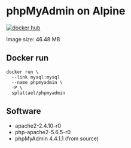 # phpMyAdmin on Alpine

[![docker hub](https://img.shields.io/badge/docker-image-blue.svg?style=flat-square)](https://registry.hub.docker.com/u/splattael/phpmyadmin/)

Image size: 46.48 MB

## Docker run

    docker run \
      --link mysql:mysql
      --name phpmyadmin \
      -P \
      splattael/phpmyadmin

## Software

* apache2-2.4.10-r0
* php-apache2-5.6.5-r0
* phpMyAdmin 4.4.1.1 (from source)
